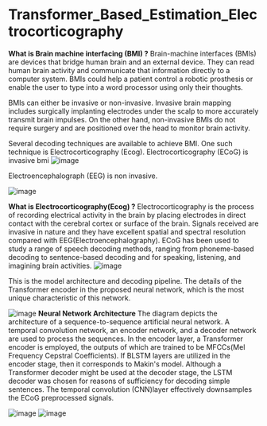 # Transformer_Based_Estimation_Electrocorticography
**What is Brain machine interfacing (BMI) ?**
Brain-machine interfaces (BMIs) are devices that bridge human brain and an external device. They can read human brain activity and communicate that information directly to a computer system. BMIs could help a patient control a robotic prosthesis or enable the user to type into a word processor using only their thoughts.

BMIs can either be invasive or non-invasive. Invasive brain mapping includes surgically implanting electrodes under the scalp to more accurately transmit brain impulses. On the other hand, non-invasive BMIs do not require surgery and are positioned over the head to monitor brain activity. 

Several decoding techniques are available to achieve BMI. One such technique is Electrocorticography (Ecog).
Electrocorticography (ECoG) is invasive bmi
![image](https://github.com/krishnavenika/FIRST/assets/107589860/cc930e3f-dc7f-4253-9dd5-0301484f10af)

Electroencephalograph (EEG) is non invasive.

![image](https://github.com/krishnavenika/FIRST/assets/107589860/a3ec91e2-9e24-4c93-a3ea-a7de45c6c532)

**What is Electrocorticography(Ecog) ?**
Electrocorticography is the process of recording electrical activity in the brain by placing electrodes in direct contact with the cerebral cortex or surface of the brain.
Signals received are invasive in nature and they have excellent spatial and spectral resolution compared with EEG(Electroencephalography).
ECoG has been used to study a range of speech decoding methods, ranging from phoneme-based decoding to sentence-based decoding and for speaking, listening, and imagining brain activities.
![image](https://github.com/krishnavenika/FIRST/assets/107589860/5311393f-806a-412d-baff-b4a709623e26)

This is the model architecture and decoding pipeline. The details of the Transformer encoder in the proposed neural network, which is the most unique characteristic of this network.

![image](https://github.com/krishnavenika/FIRST/assets/107589860/b39aa5eb-782e-4110-a9d3-30c3faf98d05)
**Neural Network Architecture**
The diagram depicts the architecture of a sequence-to-sequence artificial neural network. A temporal convolution network, an encoder network, and a decoder network are used to process the sequences.
In the encoder layer, a Transformer encoder is employed, the outputs of which are trained to be MFCCs(Mel Frequency Cepstral Coefficients). If  BLSTM layers are utilized in the encoder stage, then it corresponds to Makin's model. Although a Transformer decoder might be used at the decoder stage, the LSTM decoder was chosen for reasons of sufficiency for decoding simple sentences.
The temporal convolution (CNN)layer effectively downsamples the ECoG preprocessed signals. 







![image](https://github.com/krishnavenika/FIRST/assets/107589860/16fbb849-cd74-432d-bb91-600f2131d5cc)
![image](https://github.com/krishnavenika/FIRST/assets/107589860/7833661e-5925-4861-8a13-72f02b4c0471)






